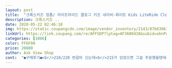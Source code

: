 ```yaml
---
layout: post 
title:  "크록스키즈 정품/ 라이트라이드 클로그 키즈 네이비-화이트 Kids LiteRide Clog NAVY-WHITE 픽스키즈 동수원점" 
description: 크록스키즈 ..
date: 2020-05-22 02:46:18 
img: https://static.coupangcdn.com/image/vendor_inventory/2143/87b63961c9d7e9f9613d42e4f08743e273575d503c77811ad6250dd13194.jpg 
linkUrl: https://link.coupang.com/re/AFFSDP?lptag=AF3600438&subid=ahnPublicAsk&pageKey=1563785209&itemId=2673732989&vendorItemId=70714324807&traceid=V0-113-1eb626d988e2b13b 
categories: [1006] 
color: FF6F00 
price: 20800 
author: Ask View Shop 
cont:  "●구매후기●<br/>210/220 번갈아 신는데<br/>215가 있었으면 그걸 주문했을텐데<br/>뒤에 끈 양쪽이 너무 쉽게 빠짐 ㅠㅠ<br/>사이즈는 뭐 내 실수다 해도<br/>옆에 고리도 달리는데 고리 없네요 끈도 잘풀려요<br/>이건 작아요<br/>푹신푹신하니 좋아요<br/>210/220 번갈아 신는데<br/>215가 있었으면 그걸 주문했을텐데<br/>뒤에 끈 양쪽이 너무 쉽게 빠짐 ㅠㅠ<br/>사이즈는 뭐 내 실수다 해도<br/>옆에 고리도 달리는데 고리 없네요 끈도 잘풀려요<br/>이건 작아요<br/>푹신푹신하니 좋아요<br/>210/220 번갈아 신는데<br/>215가 있었으면 그걸 주문했을텐데<br/>뒤에 끈 양쪽이 너무 쉽게 빠짐 ㅠㅠ<br/>사이즈는 뭐 내 실수다 해도<br/>옆에 고리도 달리는데 고리 없네요 끈도 잘풀려요<br/>이건 작아요<br/>푹신푹신하니 좋아요<br/>210/220 번갈아 신는데<br/>215가 있었으면 그걸 주문했을텐데<br/>뒤에 끈 양쪽이 너무 쉽게 빠짐 ㅠㅠ<br/>사이즈는 뭐 내 실수다 해도<br/>옆에 고리도 달리는데 고리 없네요 끈도 잘풀려요<br/>이건 작아요<br/>푹신푹신하니 좋아요<br/>" 
---
```

